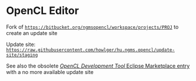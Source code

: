 #  OpenCL Editor

Fork of [`https://bitbucket.org/ngmsopencl/workspace/projects/PROJ`](https://bitbucket.org/ngmsopencl/workspace/projects/PROJ) to create an update site

Update site: [`https://raw.githubusercontent.com/howlger/hu.ngms.opencl/update-site/staging`](https://raw.githubusercontent.com/howlger/hu.ngms.opencl/update-site/staging)

See also the obsolete [_OpenCL Development Tool_ Eclipse Marketplace entry](https://marketplace.eclipse.org/content/opencl-development-tool) with a no more available update site